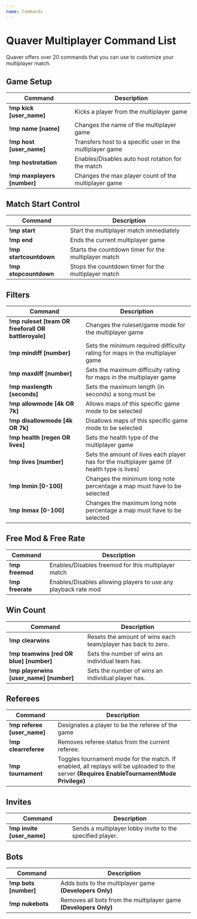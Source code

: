 ```yaml
---
name: Commands
---
```


# Quaver Multiplayer Command List

Quaver offers over 20 commands that you can use to customize your multiplayer match.

## Game Setup

| Command                     | Description                                               |
| --------------------------- | --------------------------------------------------------- |
| **!mp kick [user_name]**    | Kicks a player from the multiplayer game                  |
| **!mp name [name]**         | Changes the name of the multiplayer game                  |
| **!mp host [user_name]**    | Transfers host to a specific user in the multiplayer game |
| **!mp hostrotation**        | Enables/Disables auto host rotation for the match         |
| **!mp maxplayers [number]** | Changes the max player count of the multiplayer game      |

## Match Start Control

| Command                | Description                                          |
| ---------------------- | ---------------------------------------------------- |
| **!mp start**          | Start the multiplayer match immediately              |
| **!mp end**            | Ends the current multiplayer game                    |
| **!mp startcountdown** | Starts the countdown timer for the multiplayer match |
| **!mp stopcountdown**  | Stops the countdown timer for the multiplayer match  |

## Filters

| Command                                              | Description                                                                                 |
| ---------------------------------------------------- | ------------------------------------------------------------------------------------------- |
| **!mp ruleset [team OR freeforall OR battleroyale]** | Changes the ruleset/game mode for the multiplayer game                                      |
| **!mp mindiff [number]**                             | Sets the minimum required difficulty rating for maps in the multiplayer game                |
| **!mp maxdiff [number]**                             | Sets the maximum difficulty rating for maps in the multiplayer game                         |
| **!mp maxlength [seconds]**                          | Sets the maximum length (in seconds) a song must be                                         |
| **!mp allowmode [4k OR 7k]**                         | Allows maps of this specific game mode to be selected                                       |
| **!mp disallowmode [4k OR 7k]**                      | Disallows maps of this specific game mode to be selected                                    |
| **!mp health [regen OR lives]**                      | Sets the health type of the multiplayer game                                                |
| **!mp lives [number]**                               | Sets the amount of lives each player has for the multiplayer game (if health type is lives) |
| **!mp lnmin [0-100]**                                | Changes the minimum long note percentage a map must have to be selected                     |
| **!mp lnmax [0-100]**                                | Changes the maximum long note percentage a map must have to be selected                     |

## Free Mod & Free Rate

| Command          | Description                                                    |
| ---------------- | -------------------------------------------------------------- |
| **!mp freemod**  | Enables/Disables freemod for this multiplayer match            |
| **!mp freerate** | Enables/Disables allowing players to use any playback rate mod |

## Win Count

| Command                                 | Description                                                  |
| --------------------------------------- | ------------------------------------------------------------ |
| **!mp clearwins**                       | Resets the amount of wins each team/player has back to zero. |
| **!mp teamwins [red OR blue] [number]** | Sets the number of wins an individual team has.              |
| **!mp playerwins [user_name] [number]** | Sets the number of wins an individual player has.            |

## Referees

| Command                     | Description                                                                                                                                 |
| --------------------------- | -------------------------------------------------                                                                                           |
| **!mp referee [user_name]** | Designates a player to be the referee of the game                                                                                           |
| **!mp clearreferee**        | Removes referee status from the current referee.                                                                                            |
| **!mp tournament**          | Toggles tournament mode for the match. If enabled, all replays will be uploaded to the server **(Requires EnableTournamentMode Privilege)** | 

## Invites

| Command                    | Description                                               |
| -------------------------- | --------------------------------------------------------- |
| **!mp invite [user_name]** | Sends a multiplayer lobby invite to the specified player. |

## Bots

| Command               | Description                                                      |
| --------------------- | ---------------------------------------------------------------- |
| **!mp bots [number]** | Adds bots to the multiplayer game **(Developers Only)**          |
| **!mp nukebots**      | Removes all bots from the multiplayer game **(Developers Only)** |

